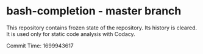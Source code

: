 # bash-completion - master branch

This repository contains frozen state of the repository.
Its history is cleared. It is used only for static code
analysis with Codacy.

Commit Time: 1699943617